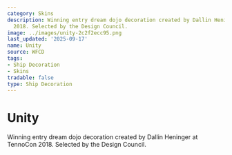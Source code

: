```yaml
---
category: Skins
description: Winning entry dream dojo decoration created by Dallin Heninger at TennoCon
  2018. Selected by the Design Council.
image: ../images/unity-2c2f2ecc95.png
last_updated: '2025-09-17'
name: Unity
source: WFCD
tags:
- Ship Decoration
- Skins
tradable: false
type: Ship Decoration
---
```


# Unity

Winning entry dream dojo decoration created by Dallin Heninger at TennoCon 2018. Selected by the Design Council.

